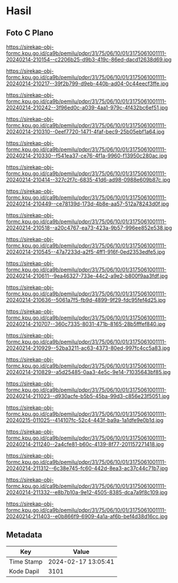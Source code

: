 # Hasil

## Foto C Plano

https://sirekap-obj-formc.kpu.go.id/ca9b/pemilu/pdpr/31/75/06/10/01/3175061001111-20240214-210154--c2206b25-d9b3-419c-86ed-dacd12638d69.jpg

https://sirekap-obj-formc.kpu.go.id/ca9b/pemilu/pdpr/31/75/06/10/01/3175061001111-20240214-210217--39f2b799-d9eb-440b-ad04-0c44eecf3ffe.jpg

https://sirekap-obj-formc.kpu.go.id/ca9b/pemilu/pdpr/31/75/06/10/01/3175061001111-20240214-210242--3f96ed0c-a039-4aa1-979c-4f432bc6ef51.jpg

https://sirekap-obj-formc.kpu.go.id/ca9b/pemilu/pdpr/31/75/06/10/01/3175061001111-20240214-210310--0eef7720-1471-4faf-bec9-25b05ebf1a64.jpg

https://sirekap-obj-formc.kpu.go.id/ca9b/pemilu/pdpr/31/75/06/10/01/3175061001111-20240214-210330--f541ea37-ce76-4f1a-9960-f13950c280ac.jpg

https://sirekap-obj-formc.kpu.go.id/ca9b/pemilu/pdpr/31/75/06/10/01/3175061001111-20240214-210414--327c2f7c-6835-41d6-ad98-0988e609b87c.jpg

https://sirekap-obj-formc.kpu.go.id/ca9b/pemilu/pdpr/31/75/06/10/01/3175061001111-20240214-210449--ce78139d-173d-4b8e-aa57-512a78243d0f.jpg

https://sirekap-obj-formc.kpu.go.id/ca9b/pemilu/pdpr/31/75/06/10/01/3175061001111-20240214-210518--a20c4767-ea73-423a-9b57-996ee852e538.jpg

https://sirekap-obj-formc.kpu.go.id/ca9b/pemilu/pdpr/31/75/06/10/01/3175061001111-20240214-210545--47a7233d-a2f5-4ff1-916f-0ed2353edfe5.jpg

https://sirekap-obj-formc.kpu.go.id/ca9b/pemilu/pdpr/31/75/06/10/01/3175061001111-20240214-210611--9ea46327-733e-44c2-a9e2-b800f9aa3fdf.jpg

https://sirekap-obj-formc.kpu.go.id/ca9b/pemilu/pdpr/31/75/06/10/01/3175061001111-20240214-210636--5061a7f5-fb9d-4899-9f29-fdc95fef4d25.jpg

https://sirekap-obj-formc.kpu.go.id/ca9b/pemilu/pdpr/31/75/06/10/01/3175061001111-20240214-210707--360c7335-8031-471b-8165-28b5fffef840.jpg

https://sirekap-obj-formc.kpu.go.id/ca9b/pemilu/pdpr/31/75/06/10/01/3175061001111-20240214-210929--52ba3211-ac63-4373-80ed-997fc4cc5a83.jpg

https://sirekap-obj-formc.kpu.go.id/ca9b/pemilu/pdpr/31/75/06/10/01/3175061001111-20240214-210829--a5d25485-0aa3-4e5c-9e14-71035643bf85.jpg

https://sirekap-obj-formc.kpu.go.id/ca9b/pemilu/pdpr/31/75/06/10/01/3175061001111-20240214-211023--d930acfe-b5b5-45ba-99d3-c856e23f5051.jpg

https://sirekap-obj-formc.kpu.go.id/ca9b/pemilu/pdpr/31/75/06/10/01/3175061001111-20240215-011025--414107fc-52c4-443f-ba9a-1a1dfe9e0b1d.jpg

https://sirekap-obj-formc.kpu.go.id/ca9b/pemilu/pdpr/31/75/06/10/01/3175061001111-20240214-211240--2a4cfe81-b60c-4139-8f77-201157271418.jpg

https://sirekap-obj-formc.kpu.go.id/ca9b/pemilu/pdpr/31/75/06/10/01/3175061001111-20240214-211312--6c38e745-fc60-442d-8ea3-ac37c44c71b7.jpg

https://sirekap-obj-formc.kpu.go.id/ca9b/pemilu/pdpr/31/75/06/10/01/3175061001111-20240214-211332--e8b7b10a-9e12-4505-8385-dca7a9f8c109.jpg

https://sirekap-obj-formc.kpu.go.id/ca9b/pemilu/pdpr/31/75/06/10/01/3175061001111-20240214-211403--e0b866f9-6909-4a1a-af6b-bef4d38d16cc.jpg


## Metadata

| Key        | Value               |
| ---------- | ------------------- |
| Time Stamp | 2024-02-17 13:05:41 |
| Kode Dapil | 3101                |



